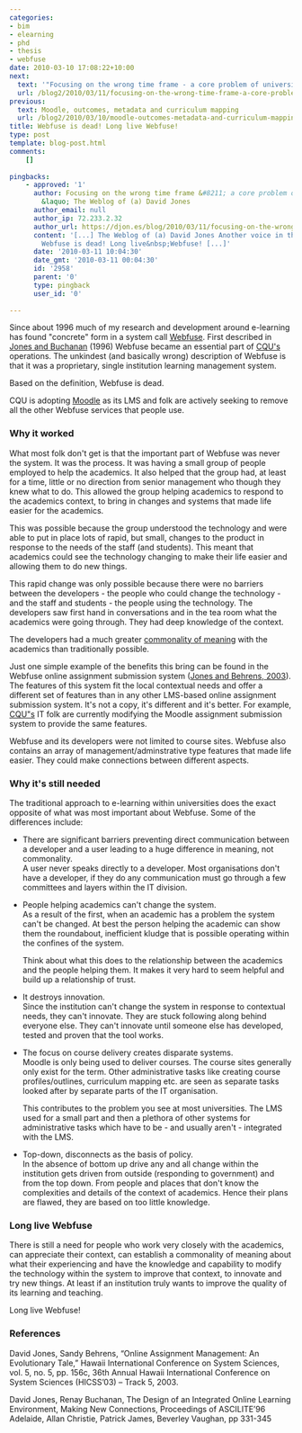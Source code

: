 ```yaml
---
categories:
- bim
- elearning
- phd
- thesis
- webfuse
date: 2010-03-10 17:08:22+10:00
next:
  text: '"Focusing on the wrong time frame - a core problem of university L&#038;T?"'
  url: /blog2/2010/03/11/focusing-on-the-wrong-time-frame-a-core-problem-of-university-lt/
previous:
  text: Moodle, outcomes, metadata and curriculum mapping
  url: /blog2/2010/03/10/moodle-outcomes-metadata-and-curriculum-mapping/
title: Webfuse is dead! Long live Webfuse!
type: post
template: blog-post.html
comments:
    []
    
pingbacks:
    - approved: '1'
      author: Focusing on the wrong time frame &#8211; a core problem of university L&amp;T?
        &laquo; The Weblog of (a) David Jones
      author_email: null
      author_ip: 72.233.2.32
      author_url: https://djon.es/blog/2010/03/11/focusing-on-the-wrong-time-frame-a-core-problem-of-university-lt/
      content: '[...] The Weblog of (a) David Jones Another voice in the blogosphere    &laquo;
        Webfuse is dead! Long live&nbsp;Webfuse! [...]'
      date: '2010-03-11 10:04:30'
      date_gmt: '2010-03-11 00:04:30'
      id: '2958'
      parent: '0'
      type: pingback
      user_id: '0'
    
---
```

Since about 1996 much of my research and development around e-learning has found "concrete" form in a system call [Webfuse](http://webfuse.cqu.edu.au). First described in [Jones and Buchanan](/blog2/publications/the-design-of-an-integrated-online-learning-environment/) (1996) Webfuse became an essential part of [CQU's](http://www.cqu.edu.au/) operations. The unkindest (and basically wrong) description of Webfuse is that it was a proprietary, single institution learning management system.

Based on the definition, Webfuse is dead.

CQU is adopting [Moodle](http://moodle.org/) as its LMS and folk are actively seeking to remove all the other Webfuse services that people use.

### Why it worked

What most folk don't get is that the important part of Webfuse was never the system. It was the process. It was having a small group of people employed to help the academics. It also helped that the group had, at least for a time, little or no direction from senior management who though they knew what to do. This allowed the group helping academics to respond to the academics context, to bring in changes and systems that made life easier for the academics.

This was possible because the group understood the technology and were able to put in place lots of rapid, but small, changes to the product in response to the needs of the staff (and students). This meant that academics could see the technology changing to make their life easier and allowing them to do new things.

This rapid change was only possible because there were no barriers between the developers - the people who could change the technology - and the staff and students - the people using the technology. The developers saw first hand in conversations and in the tea room what the academics were going through. They had deep knowledge of the context.

The developers had a much greater [commonality of meaning](/blog2/2010/02/11/implications-arising-from-the-absence-of-the-sameness-of-meaning/) with the academics than traditionally possible.

Just one simple example of the benefits this bring can be found in the Webfuse online assignment submission system ([Jones and Behrens, 2003](/blog2/publications/online-assignment-submission-an-evolutionary-tale/)). The features of this system fit the local contextual needs and offer a different set of features than in any other LMS-based online assignment submission system. It's not a copy, it's different and it's better. For example, [CQU"s](http://www.cqu.edu.au/) IT folk are currently modifying the Moodle assignment submission system to provide the same features.

Webfuse and its developers were not limited to course sites. Webfuse also contains an array of management/adminstrative type features that made life easier. They could make connections between different aspects.

### Why it's still needed

The traditional approach to e-learning within universities does the exact opposite of what was most important about Webfuse. Some of the differences include:

- There are significant barriers preventing direct communication between a developer and a user leading to a huge difference in meaning, not commonality.  
    A user never speaks directly to a developer. Most organisations don't have a developer, if they do any communication must go through a few committees and layers within the IT division.
- People helping academics can't change the system.  
    As a result of the first, when an academic has a problem the system can't be changed. At best the person helping the academic can show them the roundabout, inefficient kludge that is possible operating within the confines of the system.
    
    Think about what this does to the relationship between the academics and the people helping them. It makes it very hard to seem helpful and build up a relationship of trust.
    
- It destroys innovation.  
    Since the institution can't change the system in response to contextual needs, they can't innovate. They are stuck following along behind everyone else. They can't innovate until someone else has developed, tested and proven that the tool works.
- The focus on course delivery creates disparate systems.  
    Moodle is only being used to deliver courses. The course sites generally only exist for the term. Other administrative tasks like creating course profiles/outlines, curriculum mapping etc. are seen as separate tasks looked after by separate parts of the IT organisation.
    
    This contributes to the problem you see at most universities. The LMS used for a small part and then a plethora of other systems for administrative tasks which have to be - and usually aren't - integrated with the LMS.
    
- Top-down, disconnects as the basis of policy.  
    In the absence of bottom up drive any and all change within the institution gets driven from outside (responding to government) and from the top down. From people and places that don't know the complexities and details of the context of academics. Hence their plans are flawed, they are based on too little knowledge.

### Long live Webfuse

There is still a need for people who work very closely with the academics, can appreciate their context, can establish a commonality of meaning about what their experiencing and have the knowledge and capability to modify the technology within the system to improve that context, to innovate and try new things. At least if an institution truly wants to improve the quality of its learning and teaching.

Long live Webfuse!

### References

David Jones, Sandy Behrens, “Online Assignment Management: An Evolutionary Tale,” Hawaii International Conference on System Sciences, vol. 5, no. 5, pp. 156c, 36th Annual Hawaii International Conference on System Sciences (HICSS’03) – Track 5, 2003.

David Jones, Renay Buchanan, The Design of an Integrated Online Learning Environment, Making New Connections, Proceedings of ASCILITE’96 Adelaide, Allan Christie, Patrick James, Beverley Vaughan, pp 331-345